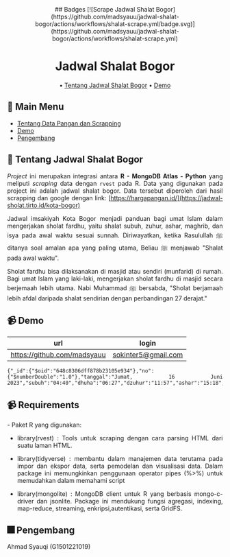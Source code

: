 
<div align="center">
## Badges
[![Scrape Jadwal Shalat Bogor](https://github.com/madsyauu/jadwal-shalat-bogor/actions/workflows/shalat-scrape.yml/badge.svg)](https://github.com/madsyauu/jadwal-shalat-bogor/actions/workflows/shalat-scrape.yml)

# Jadwal Shalat Bogor

• [Tentang Jadwal Shalat Bogor](#memo-tentang-jadwal-shalat-bogor)
• [Demo](#video_camera-demo)

</div>

## :bookmark_tabs: Main Menu

- [Tentang Data Pangan dan Scrapping](#memo-tentang-jadwal-shalat-bogor)
- [Demo](#video_camera-demo)
- [Pengembang](#fireworks-anggota-tim-pengembang)

<div align="justify">
 
## :memo: Tentang Jadwal Shalat Bogor
 
*Project* ini merupakan integrasi antara **R - MongoDB Atlas - Python** yang meliputi *scraping* data dengan `rvest` pada R. Data yang digunakan pada project ini adalah jadwal shalat bogor. Data tersebut diperoleh dari hasil scrapping dan google dengan link: [https://hargapangan.id/](https://jadwal-sholat.tirto.id/kota-bogor)

Jadwal imsakiyah Kota Bogor menjadi panduan bagi umat Islam dalam mengerjakan sholat fardhu, yaitu shalat subuh, zuhur, ashar, maghrib, dan isya pada awal waktu sesuai sunnah. Diriwayatkan, ketika Rasulullah ﷺ ditanya soal amalan apa yang paling utama, Beliau ﷺ menjawab "Shalat pada awal waktu".

Sholat fardhu bisa dilaksanakan di masjid atau sendiri (munfarid) di rumah. Bagi umat Islam yang laki-laki, mengerjakan sholat fardhu di masjid secara berjemaah lebih utama. Nabi Muhammad ﷺ bersabda, "Sholat berjamaah lebih afdal daripada shalat sendirian dengan perbandingan 27 derajat."

 
## :video_camera: Demo
| url                           | login                  |
| ----------------------------- | ---------------------- |
|https://github.com/madsyauu | sokinter5@gmail.com |

 
```
{"_id":{"$oid":"648c8306dff878b23105e934"},"no":{"$numberDouble":"1.0"},"tanggal":"Jumat, 16 Juni 2023","subuh":"04:40","dhuha":"06:27","dzuhur":"11:57","ashar":"15:18","maghrib":"17:53","isya":"19:03"}
```

 
## :video_camera: Requirements
 
<div align="justify">
- Paket R yang digunakan:
 
 * library(rvest) : Tools untuk scraping dengan cara parsing HTML dari suatu laman HTML. 
 
 * library(tidyverse) : membantu dalam manajemen data terutama pada impor dan ekspor data, serta pemodelan dan visualisasi data. Dalam package ini memungkinkan penggunaan operator pipes (%>%) untuk memudahkan dalam memahami script
 
 * library(mongolite) : MongoDB client untuk R yang berbasis mongo-c-driver dan jsonlite. Package ini mendukung fungsi agregasi, indexing, map-reduce, streaming, enkripsi,autentikasi, serta GridFS.
 

## :fireworks: Pengembang
 Ahmad Syauqi    (G1501221019)
